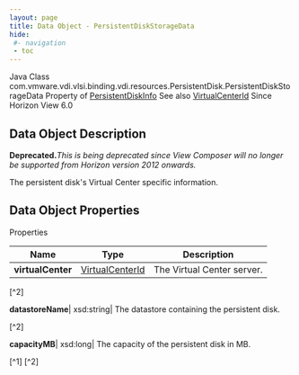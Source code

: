 ```yaml
---
layout: page
title: Data Object - PersistentDiskStorageData
hide:
 #- navigation
 - toc
---
```






Java Class
    com.vmware.vdi.vlsi.binding.vdi.resources.PersistentDisk.PersistentDiskStorageData
Property of
     [PersistentDiskInfo](vdi.resources.PersistentDisk.PersistentDiskInfo.md#field_detail)
See also
     [VirtualCenterId](vdi.entity.VirtualCenterId.md)
Since 
    Horizon View 6.0

## Data Object Description 

**Deprecated.**_This is being deprecated since View Composer will no longer be supported from Horizon version 2012 onwards._

The persistent disk's Virtual Center specific information. 

## Data Object Properties

Properties

Name |  Type |  Description   
---|---|---  
**virtualCenter**| [VirtualCenterId](vdi.entity.VirtualCenterId.md)|  The Virtual Center server.   


[^2]

  
**datastoreName**|  xsd:string|  The datastore containing the persistent disk.   


[^2]

  
**capacityMB**|  xsd:long|  The capacity of the persistent disk in MB.   


[^1]
[^2]

  
  

  

